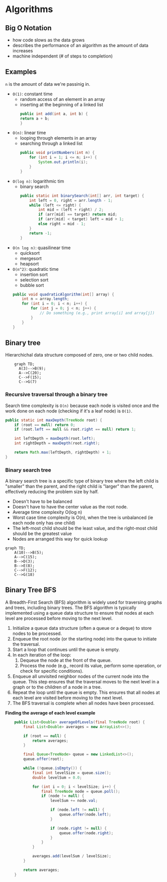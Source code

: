 # Algorithms

## Big O Notation

* how code slows as the data grows
* describes the performance of an algorithm as the amount of data increases
* machine independent (# of steps to completion)


## Examples

`n` is the amount of data we're passinig in.

* `O(1)`: constant time
  * random access of an element in an array
  * inserting at the beginning of a linked list
    ```java
    public int add(int a, int b) {
    return a + b;
    }
    ```
* `O(n)`: linear time
  * looping through elements in an array
  * searching through a linked list
    ```java
    public void printNumbers(int n) {
        for (int i = 1; i <= n; i++) {
            System.out.println(i);
        }
    }
    ```
* `O(log n)`: logarithmic tim
  * binary search
    ```java
    public static int binarySearch(int[] arr, int target) {
        int left = 0, right = arr.length - 1;
        while (left <= right) {
            int mid = (left + right) / 2;
            if (arr[mid] == target) return mid;
            if (arr[mid] < target) left = mid + 1;
            else right = mid - 1;
        }
        return -1;
    }
    ```
* `O(n log n)`: quasilinear time
  * quicksort
  * mergesort
  * heapsort
* `O(n^2)`: quadratic time
    * insertion sort
    * selection sort
    * bubble sort
    ```java
    public void quadraticAlgorithm(int[] array) {
        int n = array.length;
        for (int i = 0; i < n; i++) {
            for (int j = 0; j < n; j++) {
                // Do something (e.g., print array[i] and array[j])
            }
        }
    }
    ```

## Binary tree

Hierarchichal data structure composed of zero, one or two child nodes. 

```mermaid
    graph TD;
      A(3)-->B(9);
      A-->C(20);
      C-->F(15);
      C-->G(7)
```

### Recursive traversal through a binary tree

Search time complexity is `O(n)` because each node is visited once and the work done on each node (checking if it's a leaf node) is `O(1)`.

```java
public static int maxDepth(TreeNode root) {
    if (root == null) return 0;
    if (root.left == null && root.right == null) return 1;

    int leftDepth = maxDepth(root.left);
    int rightDepth = maxDepth(root.right);

    return Math.max(leftDepth, rightDepth) + 1;
}
```

### Binary search tree

A binary search tree is a specific type of binary tree where the left child is "smaller" than the parent, and the right child is "larger" than the parent, effectively reducing the problem size by half.

* Doesn't have to be balanced
* Doesn't have to have the center value as the root node.
* Average time complexity O(log n)
* Worst case time complexity is O(n), when the tree is unbalanced (ie each node only has one child)
* The left-most child should be the least value, and the right-most child should be the greatest value
* Nodes are arranged this way for quick lookup
  
```mermaid
graph TD;
    A(10)-->B(5);
    A-->C(15);
    B-->D(3);
    B-->E(8);
    C-->F(12);
    C-->G(18)
```

## Binary Tree BFS

A Breadth-First Search (BFS) algorithm is widely used for traversing graphs and trees, including binary trees. The BFS algorithm is typically implemented using a queue data structure to ensure that nodes at each level are processed before moving to the next level.

1. Initialize a queue data structure (often a queue or a deque) to store nodes to be processed.
2. Enqueue the root node (or the starting node) into the queue to initiate the traversal.
3. Start a loop that continues until the queue is empty.
4. In each iteration of the loop:
    1. Dequeue the node at the front of the queue.
    2. Process the node (e.g., record its value, perform some operation, or check for specific conditions).
5. Enqueue all unvisited neighbor nodes of the current node into the queue. This step ensures that the traversal moves to the next level in a graph or to the children of a node in a tree.
6. Repeat the loop until the queue is empty. This ensures that all nodes at each level are visited before moving to the next level.
7. The BFS traversal is complete when all nodes have been processed.

**Finding the average of each level example**
```java
    public List<Double> averageOfLevels(final TreeNode root) {
        final List<Double> averages = new ArrayList<>();

        if (root == null) {
            return averages;
        }

        final Queue<TreeNode> queue = new LinkedList<>();
        queue.offer(root);

        while (!queue.isEmpty()) {
            final int levelSize = queue.size();
            double levelSum = 0.0;

            for (int i = 0; i < levelSize; i++) {
                final TreeNode node = queue.poll();
                if (node != null) {
                    levelSum += node.val;

                    if (node.left != null) {
                        queue.offer(node.left);
                    }

                    if (node.right != null) {
                        queue.offer(node.right);
                    }
                }
            }

            averages.add(levelSum / levelSize);
        }

        return averages;
    }
```